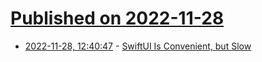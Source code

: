 # [Published on 2022-11-28](index.md)

* [2022-11-28, 12:40:47](https://news.ycombinator.com/item?id=33772876) - [SwiftUI Is Convenient, but Slow](https://notes.alinpanaitiu.com/SwiftUI%20is%20convenient,%20but%20slow)
